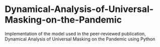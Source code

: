# Dynamical-Analysis-of-Universal-Masking-on-the-Pandemic
Implementation of the model used in the peer-reviewed publication, Dynamical Analysis of Universal Masking on the Pandemic using Python
